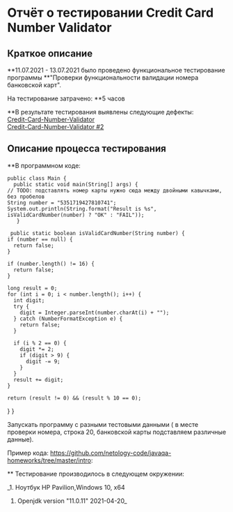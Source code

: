 # Отчёт о тестировании Credit Card Number Validator

## Краткое описание

**11.07.2021 - 13.07.2021 было проведено функциональное тестирование программы **"Проверки функциональности валидации номера банковской карт".

На тестирование затрачено: **5 часов

**В результате тестирования выявлены следующие дефекты:       
[Credit-Card-Number-Validator](https://github.com/alexboom85/Credit-Card-Number-Validator/issues/1)       
[Credit-Card-Number-Validator #2](https://github.com/alexboom85/Credit-Card-Number-Validator/issues/2)

## Описание процесса тестирования

**В программном коде:


    public class Main {
      public static void main(String[] args) {
    // TODO: подставлять номер карты нужно сюда между двойными кавычками, без пробелов
    String number = "5351719427810741";
    System.out.println(String.format("Result is %s", isValidCardNumber(number) ? "OK" : "FAIL"));
       }

     public static boolean isValidCardNumber(String number) {
    if (number == null) {
      return false;
    }

    if (number.length() != 16) {
      return false;
    }

    long result = 0;
    for (int i = 0; i < number.length(); i++) {
      int digit;
      try {
        digit = Integer.parseInt(number.charAt(i) + "");
      } catch (NumberFormatException e) {
        return false;
      }

      if (i % 2 == 0) {
        digit *= 2;
        if (digit > 9) {
          digit -= 9;
        }
      }
      result += digit;
    }

    return (result != 0) && (result % 10 == 0);
  }
}


Запускать программу с разными тестовыми данными ( в месте проверки номера, строка 20, банковской карты подставляем различные данные).



Пример кода: https://github.com/netology-code/javaqa-homeworks/tree/master/intro:


** Тестирование производилось в следующем окружении:

_1. Ноутбук HP Pavilion,Windows 10, x64 
1. Openjdk version "11.0.11" 2021-04-20_

